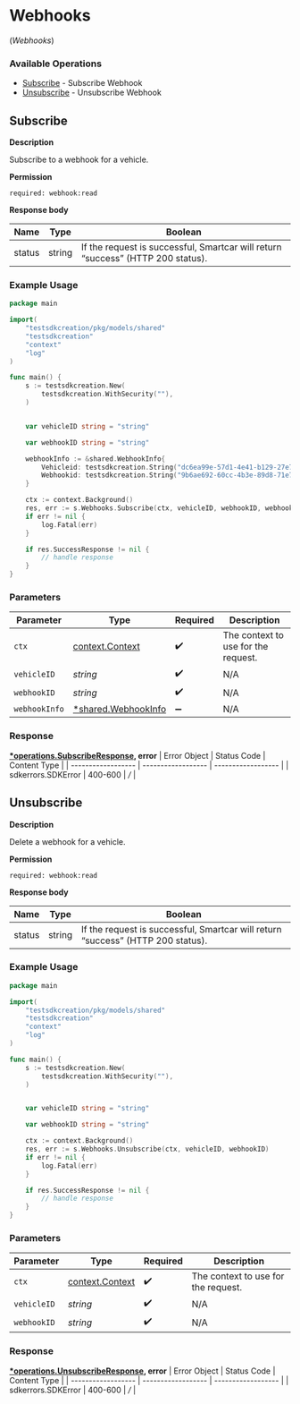# Webhooks
(*Webhooks*)

### Available Operations

* [Subscribe](#subscribe) - Subscribe Webhook
* [Unsubscribe](#unsubscribe) - Unsubscribe Webhook

## Subscribe

__Description__

Subscribe to a webhook for a vehicle.

__Permission__

`required: webhook:read`

__Response body__

|  Name 	|Type   	|Boolean   	|
|---	|---	|---	|
|  status|   string|  If the request is successful, Smartcar will return “success” (HTTP 200 status).|

### Example Usage

```go
package main

import(
	"testsdkcreation/pkg/models/shared"
	"testsdkcreation"
	"context"
	"log"
)

func main() {
    s := testsdkcreation.New(
        testsdkcreation.WithSecurity(""),
    )


    var vehicleID string = "string"

    var webhookID string = "string"

    webhookInfo := &shared.WebhookInfo{
        Vehicleid: testsdkcreation.String("dc6ea99e-57d1-4e41-b129-27e7eb58713e"),
        Webhookid: testsdkcreation.String("9b6ae692-60cc-4b3e-89d8-71e7549cf805"),
    }

    ctx := context.Background()
    res, err := s.Webhooks.Subscribe(ctx, vehicleID, webhookID, webhookInfo)
    if err != nil {
        log.Fatal(err)
    }

    if res.SuccessResponse != nil {
        // handle response
    }
}
```

### Parameters

| Parameter                                                        | Type                                                             | Required                                                         | Description                                                      |
| ---------------------------------------------------------------- | ---------------------------------------------------------------- | ---------------------------------------------------------------- | ---------------------------------------------------------------- |
| `ctx`                                                            | [context.Context](https://pkg.go.dev/context#Context)            | :heavy_check_mark:                                               | The context to use for the request.                              |
| `vehicleID`                                                      | *string*                                                         | :heavy_check_mark:                                               | N/A                                                              |
| `webhookID`                                                      | *string*                                                         | :heavy_check_mark:                                               | N/A                                                              |
| `webhookInfo`                                                    | [*shared.WebhookInfo](../../../pkg/models/shared/webhookinfo.md) | :heavy_minus_sign:                                               | N/A                                                              |


### Response

**[*operations.SubscribeResponse](../../pkg/models/operations/subscriberesponse.md), error**
| Error Object       | Status Code        | Content Type       |
| ------------------ | ------------------ | ------------------ |
| sdkerrors.SDKError | 400-600            | */*                |

## Unsubscribe

__Description__

Delete a webhook for a vehicle.

__Permission__

`required: webhook:read`

__Response body__

|  Name 	|Type   	|Boolean   	|
|---	|---	|---	|
|  status|   string|  If the request is successful, Smartcar will return “success” (HTTP 200 status).|

### Example Usage

```go
package main

import(
	"testsdkcreation/pkg/models/shared"
	"testsdkcreation"
	"context"
	"log"
)

func main() {
    s := testsdkcreation.New(
        testsdkcreation.WithSecurity(""),
    )


    var vehicleID string = "string"

    var webhookID string = "string"

    ctx := context.Background()
    res, err := s.Webhooks.Unsubscribe(ctx, vehicleID, webhookID)
    if err != nil {
        log.Fatal(err)
    }

    if res.SuccessResponse != nil {
        // handle response
    }
}
```

### Parameters

| Parameter                                             | Type                                                  | Required                                              | Description                                           |
| ----------------------------------------------------- | ----------------------------------------------------- | ----------------------------------------------------- | ----------------------------------------------------- |
| `ctx`                                                 | [context.Context](https://pkg.go.dev/context#Context) | :heavy_check_mark:                                    | The context to use for the request.                   |
| `vehicleID`                                           | *string*                                              | :heavy_check_mark:                                    | N/A                                                   |
| `webhookID`                                           | *string*                                              | :heavy_check_mark:                                    | N/A                                                   |


### Response

**[*operations.UnsubscribeResponse](../../pkg/models/operations/unsubscriberesponse.md), error**
| Error Object       | Status Code        | Content Type       |
| ------------------ | ------------------ | ------------------ |
| sdkerrors.SDKError | 400-600            | */*                |

